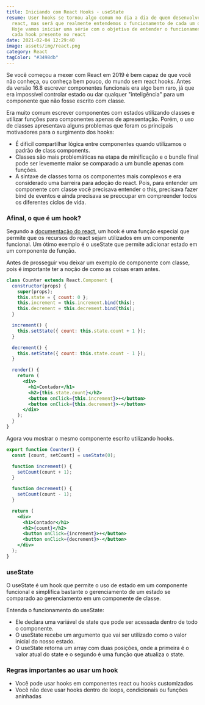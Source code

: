 ```yaml
---
title: Iniciando com React Hooks - useState
resume: User hooks se tornou algo comum no dia a dia de quem desenvolve com
  react, mas será que realmente entendemos o funcionamento de cada um deles?
  Hoje vamos iniciar uma série com o objetivo de entender o funcionamento de
  cada hook presente no react
date: 2021-02-04 12:29:40
image: assets/img/react.png
category: React
tagColor: "#3498db"
---
```

Se você começou a mexer com React em 2019 é bem capaz de que você não conheça, ou conheça bem pouco, do mundo sem react hooks. Antes da versão 16.8 escrever componentes funcionais era algo bem raro, já que era impossível controlar estado ou dar qualquer "inteligência" para um componente que não fosse escrito com classe.

Era muito comum escrever componentes com estados utilizando classes e utilizar funções para componentes apenas de apresentação. Porém, o uso de classes apresentava alguns problemas que foram os principais motivadores para o surgimento dos hooks:

* É difícil compartilhar lógica entre componentes quando utilizamos o padrão de class components.
* Classes são mais problemáticas na etapa de minificação e o bundle final pode ser levemente maior se comparado a um bundle apenas com funções.
* A sintaxe de classes torna os componentes mais complexos e era considerado uma barreira para adoção do react. Pois, para entender um componente com classe você precisava entender o this, precisava fazer bind de eventos e ainda precisava se preocupar em compreender todos os diferentes ciclos de vida.

### Afinal, o que é um hook?

Segundo a [documentação do react](https://pt-br.reactjs.org/docs/hooks-state.html#whats-a-hook),  um hook é uma função especial que permite que os recursos do react sejam utilizados em um componente funcional. Um ótimo exemplo é o useState que permite adicionar estado em um componente de função.

Antes de prosseguir vou deixar um exemplo de componente com classe, pois é importante ter a noção de como as coisas eram antes.

```jsx
class Counter extends React.Component {
  constructor(props) {
    super(props);
    this.state = { count: 0 };
    this.increment = this.increment.bind(this);
    this.decrement = this.decrement.bind(this);
  }

  increment() {
    this.setState({ count: this.state.count + 1 });
  }

  decrement() {
    this.setState({ count: this.state.count - 1 });
  }

  render() {
    return (
      <div>
        <h1>Contador</h1>
        <h2>{this.state.count}</h2>
        <button onClick={this.increment}>+</button>
        <button onClick={this.decrement}>-</button>
      </div>
    );
  }
}
```

Agora vou mostrar o mesmo componente escrito utilizando hooks.

```jsx
export function Counter() {
  const [count, setCount] = useState(0);

  function increment() {
    setCount(count + 1);
  }

  function decrement() {
    setCount(count - 1);
  }

  return (
    <div>
      <h1>Contador</h1>
      <h2>{count}</h2>
      <button onClick={increment}>+</button>
      <button onClick={decrement}>-</button>
    </div>
  );
}
```

### useState

O useState é um hook que permite o uso de estado em um componente funcional e simplifica bastante o gerenciamento de um estado se comparado ao gerenciamento em um componente de classe. 

Entenda o funcionamento do useState:

* Ele declara uma variável de state que pode ser  acessada dentro de todo o componente. 
* O useState recebe um argumento que vai ser utilizado como o valor inicial do nosso estado.
* O useState retorna um array com duas posições, onde a primeira é o valor atual do state e o segundo é uma função que atualiza o state.







### Regras importantes ao usar um hook

* Você pode usar hooks em componentes react ou hooks customizados
* Você não deve usar hooks dentro de loops, condicionais ou funções aninhadas